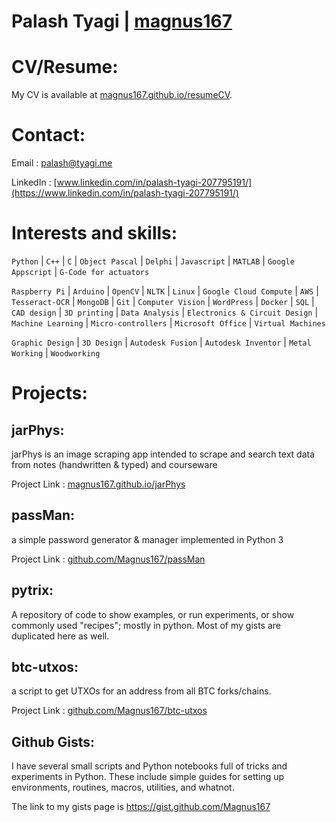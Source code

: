 # __Palash Tyagi | [magnus167](https://github.com/Magnus167/)__ 

# CV/Resume:
My CV is available at [magnus167.github.io/resumeCV](https://magnus167.github.io/resumeCV/). 


# Contact:
Email : [palash@tyagi.me](palash@tyagi.me)

LinkedIn : [www.linkedin.com/in/palash-tyagi-207795191/](https://www.linkedin.com/in/palash-tyagi-207795191/)

# Interests and skills:

`Python` &#124; `C++` &#124; `C` &#124; `Object Pascal` &#124; `Delphi` &#124; `Javascript` &#124; `MATLAB` &#124; `Google Appscript` &#124; `G-Code for actuators`

`Raspberry Pi` &#124; `Arduino` &#124; `OpenCV` &#124; `NLTK` &#124; `Linux` &#124; `Google Cloud Compute` &#124; `AWS` &#124; `Tesseract-OCR` &#124; `MongoDB` &#124; `Git` &#124; `Computer Vision` &#124; `WordPress` &#124; `Docker` &#124; `SQL` &#124; `CAD design` &#124; `3D printing` &#124; `Data Analysis` &#124; `Electronics & Circuit Design` &#124; `Machine Learning` &#124; `Micro-controllers` &#124; `Microsoft Office` &#124; `Virtual Machines`

`Graphic Design` &#124; `3D Design` &#124; `Autodesk Fusion` &#124; `Autodesk Inventor` &#124; `Metal Working` &#124; `Woodworking`


# Projects:

## jarPhys:

jarPhys is an image scraping app intended to scrape and search text data from notes (handwritten & typed) and courseware

Project Link : [magnus167.github.io/jarPhys](https://magnus167.github.io/jarPhys/)

## passMan:
a simple password generator & manager implemented in Python 3

Project Link : [github.com/Magnus167/passMan](https://github.com/Magnus167/passMan)

## pytrix:
A repository of code to show examples, or run experiments, or show commonly used "recipes"; mostly in python. Most of my gists are duplicated here as well. 

## btc-utxos:
a script to get UTXOs for an address from all BTC forks/chains.

Project Link : [github.com/Magnus167/btc-utxos](https://github.com/Magnus167/btc-utxos)


## Github Gists:

I have several small scripts and Python notebooks full of tricks and experiments in Python. These include simple guides for setting up environments, routines, macros, utilities, and whatnot.

The link to my gists page is https://gist.github.com/Magnus167



